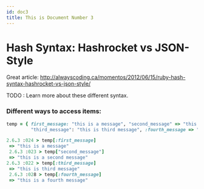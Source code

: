 ```yaml
---
id: doc3
title: This is Document Number 3
---
```


# Hash Syntax: Hashrocket vs JSON-Style

Great article: http://alwayscoding.ca/momentos/2012/06/15/ruby-hash-syntax-hashrocket-vs-json-style/

TODO :  Learn more about these different syntax.

### Different ways to access items:
```ruby
temp = { first_message: "this is a message", "second_message" => "this is a second message",
         "third_message": "this is third message", :fourth_message => "this is a fourth message"}

2.6.3 :024 > temp[:first_message]
 => "this is a message"
 2.6.3 :023 > temp["second_message"]
 => "this is a second message"
2.6.3 :022 > temp[:third_message]
 => "this is third message"
 2.6.3 :028 > temp[:fourth_message]
 => "this is a fourth message"
```